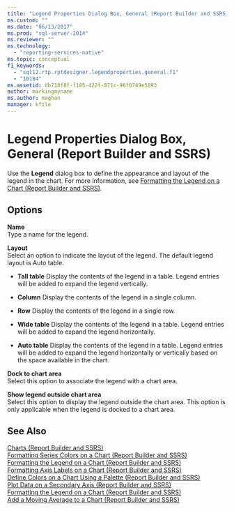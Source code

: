 ```yaml
---
title: "Legend Properties Dialog Box, General (Report Builder and SSRS) | Microsoft Docs"
ms.custom: ""
ms.date: "06/13/2017"
ms.prod: "sql-server-2014"
ms.reviewer: ""
ms.technology: 
  - "reporting-services-native"
ms.topic: conceptual
f1_keywords: 
  - "sql12.rtp.rptdesigner.legendproperties.general.f1"
  - "10184"
ms.assetid: db718f8f-f185-422f-871c-96f0749e5893
author: markingmyname
ms.author: maghan
manager: kfile
---
```

# Legend Properties Dialog Box, General (Report Builder and SSRS)
  Use the **Legend** dialog box to define the appearance and layout of the legend in the chart. For more information, see [Formatting the Legend on a Chart &#40;Report Builder and SSRS&#41;](report-design/chart-legend-formatting-report-builder.md).  
  
## Options  
 **Name**  
 Type a name for the legend.  
  
 **Layout**  
 Select an option to indicate the layout of the legend. The default legend layout is Auto table.  
  
-   **Tall table** Display the contents of the legend in a table. Legend entries will be added to expand the legend vertically.  
  
-   **Column** Display the contents of the legend in a single column.  
  
-   **Row** Display the contents of the legend in a single row.  
  
-   **Wide table** Display the contents of the legend in a table. Legend entries will be added to expand the legend horizontally.  
  
-   **Auto table** Display the contents of the legend in a table. Legend entries will be added to expand the legend horizontally or vertically based on the space available in the chart.  
  
 **Dock to chart area**  
 Select this option to associate the legend with a chart area.  
  
 **Show legend outside chart area**  
 Select this option to display the legend outside the chart area. This option is only applicable when the legend is docked to a chart area.  
  
## See Also  
 [Charts &#40;Report Builder and SSRS&#41;](report-design/charts-report-builder-and-ssrs.md)   
 [Formatting Series Colors on a Chart &#40;Report Builder and SSRS&#41;](report-design/formatting-series-colors-on-a-chart-report-builder-and-ssrs.md)   
 [Formatting the Legend on a Chart &#40;Report Builder and SSRS&#41;](report-design/chart-legend-formatting-report-builder.md)   
 [Formatting Axis Labels on a Chart &#40;Report Builder and SSRS&#41;](report-design/formatting-axis-labels-on-a-chart-report-builder-and-ssrs.md)   
 [Define Colors on a Chart Using a Palette &#40;Report Builder and SSRS&#41;](report-design/define-colors-on-a-chart-using-a-palette-report-builder-and-ssrs.md)   
 [Plot Data on a Secondary Axis &#40;Report Builder and SSRS&#41;](report-design/plot-data-on-a-secondary-axis-report-builder-and-ssrs.md)   
 [Formatting the Legend on a Chart &#40;Report Builder and SSRS&#41;](report-design/chart-legend-formatting-report-builder.md)   
 [Add a Moving Average to a Chart &#40;Report Builder and SSRS&#41;](report-design/add-a-moving-average-to-a-chart-report-builder-and-ssrs.md)  
  
  
